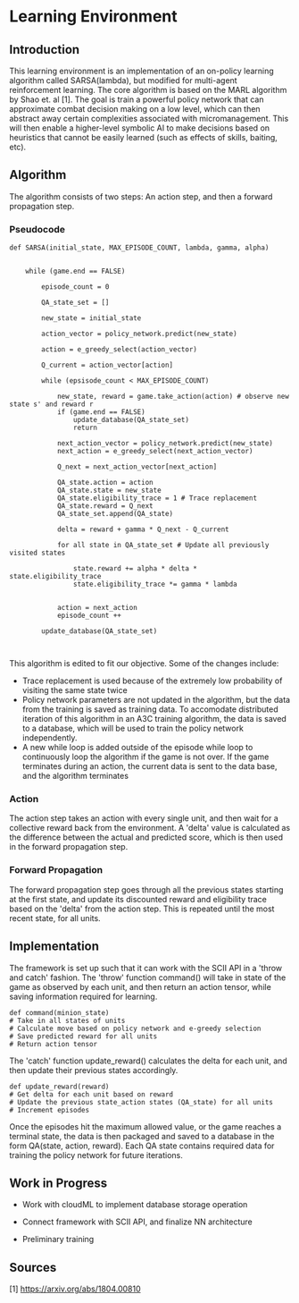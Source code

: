 # Learning Environment

## Introduction

This learning environment is an implementation of an on-policy learning algorithm called SARSA(lambda), but modified for multi-agent reinforcement learning. The core algorithm is based on the MARL algorithm by Shao et. al [1]. The goal is train a powerful policy network that can approximate combat decision making on a low level, which can then abstract away certain complexities associated with micromanagement. This will then enable a higher-level symbolic AI to make decisions based on heuristics that cannot be easily learned (such as effects of skills, baiting, etc). 

## Algorithm

The algorithm consists of two steps: An action step, and then a forward propagation step.

### Pseudocode

```
def SARSA(initial_state, MAX_EPISODE_COUNT, lambda, gamma, alpha)


	while (game.end == FALSE)

		episode_count = 0

		QA_state_set = []

		new_state = initial_state

		action_vector = policy_network.predict(new_state)

		action = e_greedy_select(action_vector)

		Q_current = action_vector[action]

		while (epsisode_count < MAX_EPISODE_COUNT)

			new_state, reward = game.take_action(action) # observe new state s' and reward r
			if (game.end == FALSE)
				update_database(QA_state_set)
				return

			next_action_vector = policy_network.predict(new_state)
			next_action = e_greedy_select(next_action_vector)

			Q_next = next_action_vector[next_action]

			QA_state.action = action
			QA_state.state = new_state
			QA_state.eligibility_trace = 1 # Trace replacement
			QA_state.reward = Q_next
			QA_state_set.append(QA_state)

			delta = reward + gamma * Q_next - Q_current

			for all state in QA_state_set # Update all previously visited states

				state.reward += alpha * delta * state.eligibility_trace
				state.eligibility_trace *= gamma * lambda


			action = next_action
			episode_count ++

		update_database(QA_state_set)



```

This algorithm is edited to fit our objective. Some of the changes include:

* Trace replacement is used because of the extremely low probability of visiting the same state twice
* Policy network parameters are not updated in the algorithm, but the data from the training is saved as training data. To accomodate distributed iteration of this algorithm in an A3C training algorithm, the data is saved to a database, which will be used to train the policy network independently.
* A new while loop is added outside of the episode while loop to continuously loop the algorithm if the game is not over. If the game terminates during an action, the current data is sent to the data base, and the algorithm terminates



### Action

The action step takes an action with every single unit, and then wait for a collective reward back from the environment. A 'delta' value is calculated as the difference between the actual and predicted score, which is then used in the forward propagation step.

### Forward Propagation

The forward propagation step goes through all the previous states starting at the first state, and update its discounted reward and eligibility trace based on the 'delta' from the action step. This is repeated until the most recent state, for all units. 

## Implementation

The framework is set up such that it can work with the SCII API in a 'throw and catch' fashion. The 'throw' function command() will take in state of the game as observed by each unit, and then return an action tensor, while saving information required for learning.


```
def command(minion_state)
# Take in all states of units
# Calculate move based on policy network and e-greedy selection
# Save predicted reward for all units
# Return action tensor

```

The 'catch' function update_reward() calculates the delta for each unit, and then update their previous states accordingly.

```
def update_reward(reward)
# Get delta for each unit based on reward
# Update the previous state_action states (QA_state) for all units
# Increment episodes

```

Once the episodes hit the maximum allowed value, or the game reaches a terminal state, the data is then packaged and saved to a database in the form QA(state, action, reward). Each QA state contains required data for training the policy network for future iterations.

## Work in Progress

* Work with cloudML to implement database storage operation

* Connect framework with SCII API, and finalize NN architecture

* Preliminary training 

## Sources

[1] https://arxiv.org/abs/1804.00810




